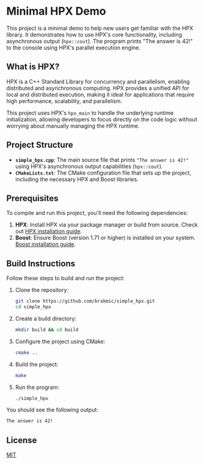# Minimal HPX Demo

This project is a minimal demo to help new users get familiar with the HPX library. It demonstrates how to use HPX's core functionality, including asynchronous output (`hpx::cout`). The program prints "The answer is 42!" to the console using HPX's parallel execution engine.

## What is HPX?

HPX is a C++ Standard Library for concurrency and parallelism, enabling distributed and asynchronous computing. HPX provides a unified API for local and distributed execution, making it ideal for applications that require high performance, scalability, and parallelism.

This project uses HPX's `hpx_main` to handle the underlying runtime initialization, allowing developers to focus directly on the code logic without worrying about manually managing the HPX runtime.

## Project Structure

- **`simple_hpx.cpp`**: The main source file that prints `"The answer is 42!"` using HPX's asynchronous output capabilities (`hpx::cout`).
- **`CMakeLists.txt`**: The CMake configuration file that sets up the project, including the necessary HPX and Boost libraries.

## Prerequisites

To compile and run this project, you'll need the following dependencies:

1. **HPX**: Install HPX via your package manager or build from source. Check out [HPX installation guide](https://hpx-docs.stellar-group.org/latest/html/quickstart.html#).
2. **Boost**: Ensure Boost (version 1.71 or higher) is installed on your system. [Boost installation guide](https://www.boost.org/doc/libs/1_86_0/more/getting_started/index.html).

## Build Instructions

Follow these steps to build and run the project:

1. Clone the repository:
    ```bash
    git clone https://github.com/brakmic/simple_hpx.git
    cd simple_hpx
    ```

2. Create a build directory:
    ```bash
    mkdir build && cd build
    ```

3. Configure the project using CMake:
    ```bash
    cmake ..
    ```

4. Build the project:
    ```bash
    make
    ```

5. Run the program:
    ```bash
    ./simple_hpx
    ```

You should see the following output:

```bash
The answer is 42!
````

## License
[MIT](./LICENSE)